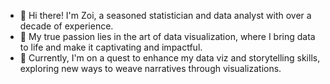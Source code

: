 - 👋 Hi there! I'm Zoi, a seasoned statistician and data analyst with over a decade of experience. 
- 👀 My true passion lies in the art of data visualization, where I bring data to life and make it captivating and impactful.
- 🌱 Currently, I'm on a quest to enhance my data viz and storytelling skills, exploring new ways to weave narratives through visualizations. 


<!---
ZoiDiama/ZoiDiama is a ✨ special ✨ repository because its `README.md` (this file) appears on your GitHub profile.
You can click the Preview link to take a look at your changes.
--->
